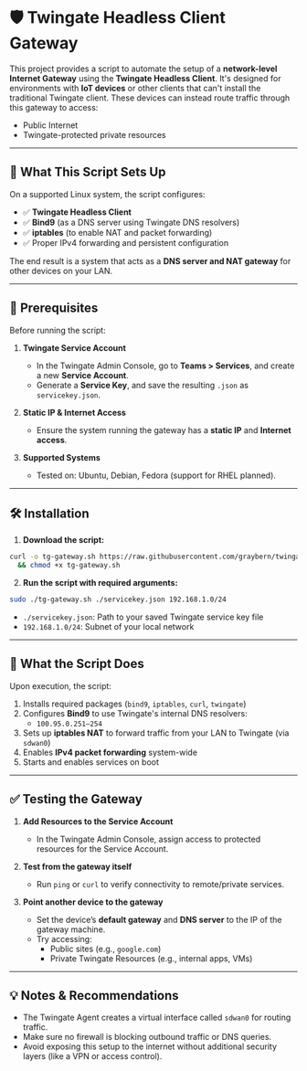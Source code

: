 # 🛡️ Twingate Headless Client Gateway

This project provides a script to automate the setup of a **network-level Internet Gateway** using the **Twingate Headless Client**. It's designed for environments with **IoT devices** or other clients that can't install the traditional Twingate client. These devices can instead route traffic through this gateway to access:

- Public Internet
- Twingate-protected private resources

---

## 🚀 What This Script Sets Up

On a supported Linux system, the script configures:

- ✅ **Twingate Headless Client**  
- ✅ **Bind9** (as a DNS server using Twingate DNS resolvers)  
- ✅ **iptables** (to enable NAT and packet forwarding)  
- ✅ Proper IPv4 forwarding and persistent configuration

The end result is a system that acts as a **DNS server and NAT gateway** for other devices on your LAN.

---

## 🧰 Prerequisites

Before running the script:

1. **Twingate Service Account**
   - In the Twingate Admin Console, go to **Teams > Services**, and create a new **Service Account**.
   - Generate a **Service Key**, and save the resulting `.json` as `servicekey.json`.

2. **Static IP & Internet Access**
   - Ensure the system running the gateway has a **static IP** and **Internet access**.

3. **Supported Systems**
   - Tested on: Ubuntu, Debian, Fedora (support for RHEL planned).

---

## 🛠️ Installation

1. **Download the script:**

```bash
curl -o tg-gateway.sh https://raw.githubusercontent.com/graybern/twingate/refs/heads/main/headless/gateway/twingate-headless-client-gateway.sh \
  && chmod +x tg-gateway.sh
```

2. **Run the script with required arguments:**

```bash
sudo ./tg-gateway.sh ./servicekey.json 192.168.1.0/24
```

- `./servicekey.json`: Path to your saved Twingate service key file
- `192.168.1.0/24`: Subnet of your local network

---

## 🧪 What the Script Does

Upon execution, the script:

1. Installs required packages (`bind9`, `iptables`, `curl`, `twingate`)
2. Configures **Bind9** to use Twingate's internal DNS resolvers:
   - `100.95.0.251–254`
3. Sets up **iptables NAT** to forward traffic from your LAN to Twingate (via `sdwan0`)
4. Enables **IPv4 packet forwarding** system-wide
5. Starts and enables services on boot

---

## ✅ Testing the Gateway

1. **Add Resources to the Service Account**
   - In the Twingate Admin Console, assign access to protected resources for the Service Account.

2. **Test from the gateway itself**
   - Run `ping` or `curl` to verify connectivity to remote/private services.

3. **Point another device to the gateway**
   - Set the device’s **default gateway** and **DNS server** to the IP of the gateway machine.
   - Try accessing:
     - Public sites (e.g., `google.com`)
     - Private Twingate Resources (e.g., internal apps, VMs)

---

## 💡 Notes & Recommendations

- The Twingate Agent creates a virtual interface called `sdwan0` for routing traffic.
- Make sure no firewall is blocking outbound traffic or DNS queries.
- Avoid exposing this setup to the internet without additional security layers (like a VPN or access control).
